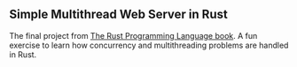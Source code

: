## Simple Multithread Web Server in Rust
The final project from [The Rust Programming Language book](https://doc.rust-lang.org/book/ch20-00-final-project-a-web-server.html).
A fun exercise to learn how concurrency and multithreading problems are handled in Rust.

